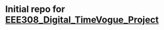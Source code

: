 # Initial repo for [EEE308_Digital_TimeVogue_Project](https://github.com/usmahm/EEE308_Digital_TimeVogue_Project)
